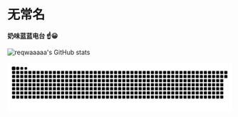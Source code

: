 # 无常名

**奶味蓝蓝电台  :point_up::grinning:**

![reqwaaaaa's GitHub stats](https://github-readme-stats.vercel.app/api?username=reqwaaaaa&hide_title=false&hide_border=true&show_icons=true&include_all_commits=true&bg_color=0,EC6C6C,FFD479,FFFC79,73FA79)

![](https://raw.githubusercontent.com/reqwaaaaa/reqwaaaaa/output/github-contribution-grid-snake.svg)
